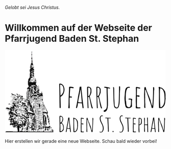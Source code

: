 ---
---

_Gelobt sei Jesus Christus._

# Willkommen auf der Webseite der Pfarrjugend Baden St. Stephan

![Logo der Pfarrjugend Baden St. Stephan][logo]

Hier erstellen wir gerade eine neue Webseite. Schau bald wieder vorbei!


[logo]: assets/Pfarrlogo_2017_Jugend.png
